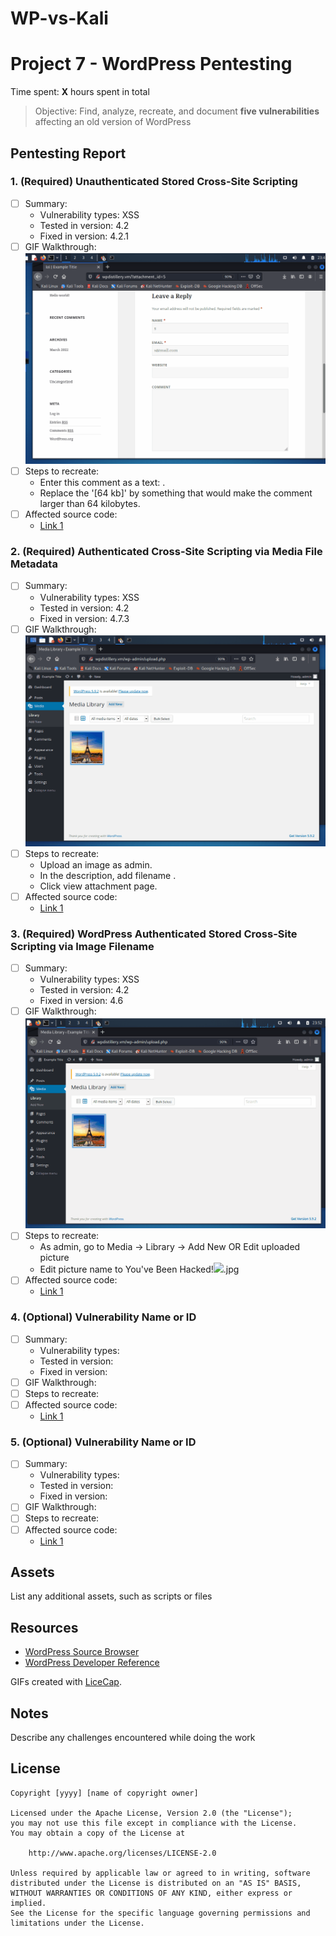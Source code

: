 # WP-vs-Kali
# Project 7 - WordPress Pentesting

Time spent: **X** hours spent in total

> Objective: Find, analyze, recreate, and document **five vulnerabilities** affecting an old version of WordPress

## Pentesting Report

### 1. (Required) Unauthenticated Stored Cross-Site Scripting
  - [ ] Summary: 
    - Vulnerability types: XSS
    - Tested in version: 4.2
    - Fixed in version: 4.2.1
  - [ ] GIF Walkthrough: <img src='https://github.com/darras4/WP-vs-Kali/blob/main/1.gif' title='Video Walkthrough' width='' alt='Video Walkthrough' />
  - [ ] Steps to recreate: 
    - Enter this comment as a text: <a title='x onmouseover=alert(unescape(/hello%20world/.source)) style=position:absolute;left:0;top:0;width:5000px;height:5000px  AAAAAAAAAAAA...[64 kb]..AAA'></a> .
    - Replace the '[64 kb]' by something that would make the comment larger than 64 kilobytes.
  - [ ] Affected source code:
    - [Link 1](https://klikki.fi/wordpress-4-2-core-stored-xss/)
### 2. (Required) Authenticated Cross-Site Scripting via Media File Metadata
  - [ ] Summary: 
    - Vulnerability types: XSS
    - Tested in version: 4.2
    - Fixed in version: 4.7.3
  - [ ] GIF Walkthrough: <img src='https://github.com/darras4/WP-vs-Kali/blob/main/2.gif' title='Video Walkthrough' width='' alt='Video Walkthrough' />
  - [ ] Steps to recreate: 
    - Upload an image as admin.
    - In the description, add filename <script>alert("Hack Successful");</script> .
    - Click view attachment page.
  - [ ] Affected source code:
    - [Link 1](https://wpscan.com/vulnerability/741d07d1-2476-430a-b82f-e1228a9343a4)
### 3. (Required) WordPress Authenticated Stored Cross-Site Scripting via Image Filename
  - [ ] Summary: 
    - Vulnerability types: XSS
    - Tested in version: 4.2
    - Fixed in version: 4.6
  - [ ] GIF Walkthrough: <img src='https://github.com/darras4/WP-vs-Kali/blob/main/3.gif' title='Video Walkthrough' width='' alt='Video Walkthrough' />
  - [ ] Steps to recreate: 
    - As admin, go to Media -> Library -> Add New OR Edit uploaded picture
    - Edit picture name to You've Been Hacked!<img src=a onerror=alert(document.cookie)>.jpg
  - [ ] Affected source code:
    - [Link 1](https://wpscan.com/vulnerability/e84eaf3f-677a-465a-8f96-ea4cf074c980)



### 4. (Optional) Vulnerability Name or ID
  - [ ] Summary: 
    - Vulnerability types:
    - Tested in version:
    - Fixed in version: 
  - [ ] GIF Walkthrough: 
  - [ ] Steps to recreate: 
  - [ ] Affected source code:
    - [Link 1](https://core.trac.wordpress.org/browser/tags/version/src/source_file.php)
### 5. (Optional) Vulnerability Name or ID
  - [ ] Summary: 
    - Vulnerability types:
    - Tested in version:
    - Fixed in version: 
  - [ ] GIF Walkthrough: 
  - [ ] Steps to recreate: 
  - [ ] Affected source code:
    - [Link 1](https://core.trac.wordpress.org/browser/tags/version/src/source_file.php) 

## Assets

List any additional assets, such as scripts or files

## Resources

- [WordPress Source Browser](https://core.trac.wordpress.org/browser/)
- [WordPress Developer Reference](https://developer.wordpress.org/reference/)

GIFs created with [LiceCap](http://www.cockos.com/licecap/).

## Notes

Describe any challenges encountered while doing the work

## License

    Copyright [yyyy] [name of copyright owner]

    Licensed under the Apache License, Version 2.0 (the "License");
    you may not use this file except in compliance with the License.
    You may obtain a copy of the License at

        http://www.apache.org/licenses/LICENSE-2.0

    Unless required by applicable law or agreed to in writing, software
    distributed under the License is distributed on an "AS IS" BASIS,
    WITHOUT WARRANTIES OR CONDITIONS OF ANY KIND, either express or implied.
    See the License for the specific language governing permissions and
    limitations under the License.
